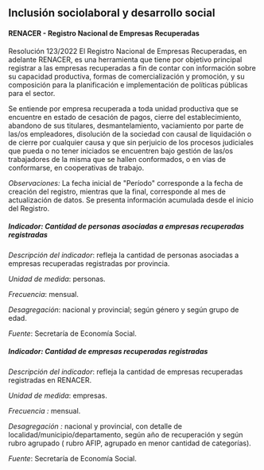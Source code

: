 ## Inclusión sociolaboral y desarrollo social
#### RENACER - Registro Nacional de Empresas Recuperadas
Resolución 123/2022
El Registro Nacional de Empresas Recuperadas, en adelante RENACER, es una herramienta que tiene por objetivo principal registrar a las empresas recuperadas a fin de contar con información sobre su capacidad productiva, formas de comercialización y promoción, y su composición para la planificación e implementación de políticas públicas para el sector.


Se entiende por empresa recuperada a toda unidad productiva que se encuentre en estado de cesación de pagos, cierre del establecimiento, abandono de sus titulares, desmantelamiento, vaciamiento por parte de las/os empleadores, disolución de la sociedad con causal de liquidación o de cierre por cualquier causa y que sin perjuicio de los procesos judiciales que pueda o no tener iniciados se encuentren bajo gestión de las/os trabajadores de la misma que se hallen conformados, o en vías de conformarse, en cooperativas de trabajo.

*Observaciones:*  La fecha inicial de "Período" corresponde a la fecha de creación del registro, mientras que la final, corresponde al mes de actualización de datos. Se presenta información acumulada desde el inicio del Registro.



##### Indicador: Cantidad de personas asociadas a empresas recuperadas registradas
*Descripción del indicador*: refleja la cantidad de personas asociadas a empresas recuperadas registradas por provincia.

*Unidad de medida*: personas.

*Frecuencia*: mensual.

*Desagregación*: nacional y provincial; según género y según grupo de edad.

*Fuente*: Secretaría de Economía Social.




##### Indicador: Cantidad de empresas recuperadas registradas
*Descripción del indicador*: refleja la cantidad de empresas recuperadas registradas en RENACER.

*Unidad de medida*: empresas. 

*Frecuencia :* mensual.

*Desagregación :* nacional y provincial, con detalle de localidad/municipio/departamento, según año de recuperación y según rubro agrupado ( rubro AFIP, agrupado en menor cantidad de categorías).

*Fuente*: Secretaría de Economía Social.

